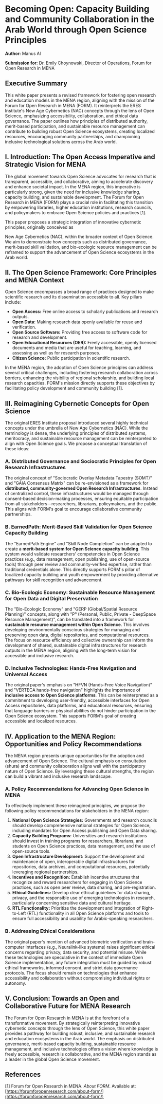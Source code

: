 # Becoming Open: Capacity Building and Community Collaboration in the Arab World through Open Science Principles

**Author:** Manus AI

**Submission for:** Dr. Emily Choynowski, Director of Operations, Forum for Open Research in MENA

## Executive Summary

This white paper presents a revised framework for fostering open research and education models in the MENA region, aligning with the mission of the Forum for Open Research in MENA (FORM). It reinterprets the ERES Institute's New Age Cybernetics (NAC) concepts through the lens of Open Science, emphasizing accessibility, collaboration, and ethical data governance. The paper outlines how principles of distributed authority, merit-based participation, and sustainable resource management can contribute to building robust Open Science ecosystems, creating localized resources, encouraging community partnerships, and championing inclusive technological solutions across the Arab world.

## I. Introduction: The Open Access Imperative and Strategic Vision for MENA

The global movement towards Open Science advocates for research that is transparent, accessible, and collaborative, aiming to accelerate discovery and enhance societal impact. In the MENA region, this imperative is particularly strong, given the need for inclusive knowledge sharing, capacity building, and sustainable development. The Forum for Open Research in MENA (FORM) plays a crucial role in facilitating this transition by empowering libraries, higher education institutions, research councils, and policymakers to embrace Open Science policies and practices [1].

This paper proposes a strategic integration of innovative cybernetic principles, originally conceived as 

New Age Cybernetics (NAC), within the broader context of Open Science. We aim to demonstrate how concepts such as distributed governance, merit-based skill validation, and bio-ecologic resource management can be reframed to support the advancement of Open Science ecosystems in the Arab world.

## II. The Open Science Framework: Core Principles and MENA Context

Open Science encompasses a broad range of practices designed to make scientific research and its dissemination accessible to all. Key pillars include:

*   **Open Access:** Free online access to scholarly publications and research outputs.
*   **Open Data:** Making research data openly available for reuse and verification.
*   **Open Source Software:** Providing free access to software code for research and development.
*   **Open Educational Resources (OER):** Freely accessible, openly licensed documents and media that are useful for teaching, learning, and assessing as well as for research purposes.
*   **Citizen Science:** Public participation in scientific research.

In the MENA region, the adoption of Open Science principles can address several critical challenges, including fostering research collaboration across borders, enhancing the visibility of regional scholarship, and building local research capacities. FORM's mission directly supports these objectives by facilitating policy development and community building [1].

## III. Reimagining Cybernetic Concepts for Open Science

The original ERES Institute proposal introduced several highly technical concepts under the umbrella of New Age Cybernetics (NAC). While the terminology is dense, the underlying principles of distributed systems, meritocracy, and sustainable resource management can be reinterpreted to align with Open Science goals. We propose a conceptual translation of these ideas:

### A. Distributed Governance and Sociocratic Principles for Open Research Infrastructures

The original concept of "Sociocratic Overlay Metadata Tapestry (SOMT)" and "GAIA Consensus Matrix" can be re-envisioned as a framework for **distributed, community-governed Open Research Infrastructures**. Instead of centralized control, these infrastructures would be managed through consent-based decision-making processes, ensuring equitable participation from all stakeholders—researchers, librarians, policymakers, and the public. This aligns with FORM's goal to encourage collaborative community partnerships.

### B. EarnedPath: Merit-Based Skill Validation for Open Science Capacity Building

The "EarnedPath Engine" and "Skill Node Completion" can be adapted to create a **merit-based system for Open Science capacity building**. This system would validate researchers' competencies in Open Science practices (e.g., data management, open publishing, use of open-source tools) through peer review and community-verified expertise, rather than traditional credentials alone. This directly supports FORM's pillar of localized capacity building and youth empowerment by providing alternative pathways for skill recognition and advancement.

### C. Bio-Ecologic Economy: Sustainable Resource Management for Open Data and Digital Preservation

The "Bio-Ecologic Economy" and "GERP (Global/Spatial Resource Planning)" concepts, along with "P³ (Personal, Public, Private - DeepSpace Resource Management)", can be translated into a framework for **sustainable resource management within Open Science**. This involves developing environmentally conscious strategies for managing and preserving open data, digital repositories, and computational resources. The focus on resource efficiency and collective ownership can inform the development of shared, sustainable digital infrastructures for research outputs in the MENA region, aligning with the long-term vision for accessible and inclusive research.

### D. Inclusive Technologies: Hands-Free Navigation and Universal Access

The original paper's emphasis on "HFVN (Hands-Free Voice Navigation)" and "VERTECA hands-free navigation" highlights the importance of **inclusive access to Open Science platforms**. This can be reinterpreted as a commitment to developing user-friendly, accessible interfaces for Open Access repositories, data platforms, and educational resources, ensuring that language barriers or physical abilities do not hinder participation in the Open Science ecosystem. This supports FORM's goal of creating accessible and localized resources.

## IV. Application to the MENA Region: Opportunities and Policy Recommendations

The MENA region presents unique opportunities for the adoption and advancement of Open Science. The cultural emphasis on consultation (shura) and community collaboration aligns well with the participatory nature of Open Science. By leveraging these cultural strengths, the region can build a vibrant and inclusive research landscape.

### A. Policy Recommendations for Advancing Open Science in MENA

To effectively implement these reimagined principles, we propose the following policy recommendations for stakeholders in the MENA region:

1.  **National Open Science Strategies:** Governments and research councils should develop comprehensive national strategies for Open Science, including mandates for Open Access publishing and Open Data sharing.
2.  **Capacity Building Programs:** Universities and research institutions should invest in training programs for researchers, librarians, and students on Open Science practices, data management, and the use of open-source tools.
3.  **Open Infrastructure Development:** Support the development and maintenance of open, interoperable digital infrastructures for repositories, data archives, and computational resources, potentially leveraging regional partnerships.
4.  **Incentives and Recognition:** Establish incentive structures that recognize and reward researchers for engaging in Open Science practices, such as open peer review, data sharing, and pre-registration.
5.  **Ethical Guidelines:** Develop clear ethical guidelines for data sharing, privacy, and the responsible use of emerging technologies in research, particularly concerning sensitive data and cultural heritage.
6.  **RTL Functionality:** Prioritize the development and integration of Right-to-Left (RTL) functionality in all Open Science platforms and tools to ensure full accessibility and usability for Arabic-speaking researchers.

### B. Addressing Ethical Considerations

The original paper's mention of advanced biometric verification and brain-computer interfaces (e.g., Neuralink-like systems) raises significant ethical concerns regarding privacy, data security, and potential misuse. While these technologies are speculative in the context of immediate Open Science implementation, any future integration must be guided by robust ethical frameworks, informed consent, and strict data governance protocols. The focus should remain on technologies that enhance accessibility and collaboration without compromising individual rights or autonomy.

## V. Conclusion: Towards an Open and Collaborative Future for MENA Research

The Forum for Open Research in MENA is at the forefront of a transformative movement. By strategically reinterpreting innovative cybernetic concepts through the lens of Open Science, this white paper provides a pathway for building robust, inclusive, and sustainable research and education ecosystems in the Arab world. The emphasis on distributed governance, merit-based capacity building, sustainable resource management, and inclusive technologies offers a vision where knowledge is freely accessible, research is collaborative, and the MENA region stands as a leader in the global Open Science movement.

## References

[1] Forum for Open Research in MENA. *About FORM*. Available at: [https://forumforopenresearch.com/about-form/](https://forumforopenresearch.com/about-form/)


